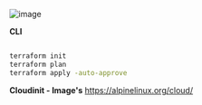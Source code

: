 
![image](https://github.com/user-attachments/assets/a1f84a31-640c-4da0-9d0e-6762a92dcf98)


**CLI**
```bash

terraform init 
terraform plan
terraform apply -auto-approve

```

**Cloudinit - Image's** 
https://alpinelinux.org/cloud/
